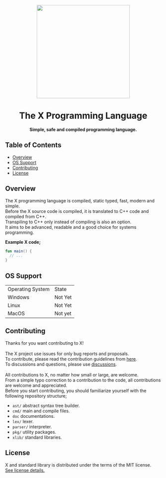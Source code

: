 <div align="center">
<p>
    <img width="300" src="https://raw.githubusercontent.com/the-xlang/resources/main/x.svg?sanitize=true">
</p>
<h1>The X Programming Language</h1>
<strong>Simple, safe and compiled programming language.</strong>

</div>

## Table of Contents
<div class="toc">
  <ul>
    <li><a href="#overview">Overview</a></li>
    <li><a href="#os_support">OS Support</a></li>
    <li><a href="#contributing">Contributing</a></li>
    <li><a href="#license">License</a></li>
  </ul>
</div>

<h2 id="overview">Overview</h2>

The X programming language is compiled, static typed, fast, modern and simple.<br>
Before the X source code is compiled, it is translated to C++ code and compiled from C++.<br>
Transpiling to C++ only instead of compiling is also an option.<br>
It aims to be advanced, readable and a good choice for systems programming.

<strong>Example X code;</strong>
```kt
fun main() {
  // ...
}
```


<h2 id="os_support">OS Support</h2>

<table>
    <tr>
        <td>Operating System</td>
        <td>State</td>
    </tr>
    <tr>
        <td>Windows</td>
        <td>Not Yet</td>
    </tr>
    <tr>
        <td>Linux</td>
        <td>Not Yet</td>
    </tr>
    <tr>
        <td>MacOS</td>
        <td>Not yet</td>
    </tr>
</table>

<h2 id="contributing">Contributing</h2>

Thanks for you want contributing to X!
<br><br>
The X project use issues for only bug reports and proposals. <br>
To contribute, please read the contribution guidelines from <a href="https://github.com/the-xlang/x/blob/main/CONTRIBUTING.md">here</a>. <br>
To discussions and questions, please use <a href="https://github.com/the-xlang/x/discussions">discussions</a>.
<br><br>
All contributions to X, no matter how small or large, are welcome. <br>
From a simple typo correction to a contribution to the code, all contributions are welcome and appreciated. <br>
Before you start contributing, you should familiarize yourself with the following repository structure; <br>

+ ``ast/`` abstract syntax tree builder.
+ ``cmd/`` main and compile files.
+ ``doc`` documentations.
+ ``lex/`` lexer.
+ ``parser/`` interpreter.
+ ``pkg/`` utility packages.
+ ``xlib/`` standard libraries.

<h2 id="license">License</h2>

X and standard library is distributed under the terms of the MIT license. <br>
[See license details.](https://github.com/the-xlang/x/blob/main/LICENSE)
